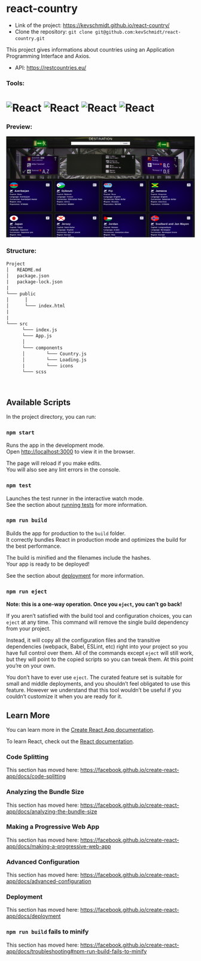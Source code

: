 # react-country

- Link of the project: https://kevschmidt.github.io/react-country/
- Clone the repository: ``` git clone git@github.com:kevSchmidt/react-country.git ```

This project gives informations about countries using an Application Programming Interface and Axios.
 - API: https://restcountries.eu/

### Tools:
<h1>
<img src="https://imgur.com/T1TApg1.png" alt="React" width="20%">
<img src="https://imgur.com/fZuu2v0.png" alt="React" width="10%">
<img src="https://imgur.com/RLLIr4m.png" alt="React" width="10%">
<img src="https://imgur.com/plyrZV7.png" alt="React" width="10%">
</h1>

### Preview:
![](./img/preview-readme.png)

### Structure:

```
Project
│   README.md
│   package.json
|   package-lock.json
|
└─── public
│      │
│      └─── index.html
|
|
└─── src
      └─── index.js
      └─── App.js
      │
      └─── components
      │        └─── Country.js
      │        └─── Loading.js
      |        └─── icons
      └─── scss
  
               
``` 

## Available Scripts

In the project directory, you can run:

### `npm start`

Runs the app in the development mode.<br />
Open [http://localhost:3000](http://localhost:3000) to view it in the browser.

The page will reload if you make edits.<br />
You will also see any lint errors in the console.

### `npm test`

Launches the test runner in the interactive watch mode.<br />
See the section about [running tests](https://facebook.github.io/create-react-app/docs/running-tests) for more information.

### `npm run build`

Builds the app for production to the `build` folder.<br />
It correctly bundles React in production mode and optimizes the build for the best performance.

The build is minified and the filenames include the hashes.<br />
Your app is ready to be deployed!

See the section about [deployment](https://facebook.github.io/create-react-app/docs/deployment) for more information.

### `npm run eject`

**Note: this is a one-way operation. Once you `eject`, you can’t go back!**

If you aren’t satisfied with the build tool and configuration choices, you can `eject` at any time. This command will remove the single build dependency from your project.

Instead, it will copy all the configuration files and the transitive dependencies (webpack, Babel, ESLint, etc) right into your project so you have full control over them. All of the commands except `eject` will still work, but they will point to the copied scripts so you can tweak them. At this point you’re on your own.

You don’t have to ever use `eject`. The curated feature set is suitable for small and middle deployments, and you shouldn’t feel obligated to use this feature. However we understand that this tool wouldn’t be useful if you couldn’t customize it when you are ready for it.

## Learn More

You can learn more in the [Create React App documentation](https://facebook.github.io/create-react-app/docs/getting-started).

To learn React, check out the [React documentation](https://reactjs.org/).

### Code Splitting

This section has moved here: https://facebook.github.io/create-react-app/docs/code-splitting

### Analyzing the Bundle Size

This section has moved here: https://facebook.github.io/create-react-app/docs/analyzing-the-bundle-size

### Making a Progressive Web App

This section has moved here: https://facebook.github.io/create-react-app/docs/making-a-progressive-web-app

### Advanced Configuration

This section has moved here: https://facebook.github.io/create-react-app/docs/advanced-configuration

### Deployment

This section has moved here: https://facebook.github.io/create-react-app/docs/deployment

### `npm run build` fails to minify

This section has moved here: https://facebook.github.io/create-react-app/docs/troubleshooting#npm-run-build-fails-to-minify
